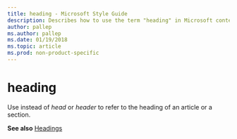 ```yaml
---
title: heading - Microsoft Style Guide
description: Describes how to use the term "heading" in Microsoft content.
author: pallep
ms.author: pallep
ms.date: 01/19/2018
ms.topic: article
ms.prod: non-product-specific
---
```


# heading

Use instead of *head* or *header* to refer to the heading of an article or a section.

**See also** [Headings](~/scannable-content/headings.md)
